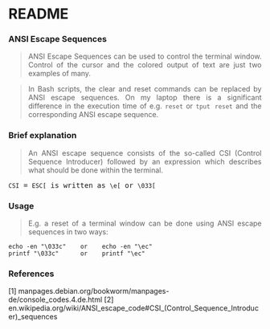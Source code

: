 # README

### ANSI Escape Sequences

> <p align="justify">ANSI Escape Sequences can be used to control the terminal window. Control of the cursor and the colored output of text are just two examples of many.</p>

> <p align="justify">In Bash scripts, the clear and reset commands can be replaced by ANSI escape sequences. On my laptop there is a significant difference in the execution time of e.g. <code>reset</code> or <code>tput reset</code> and the corresponding ANSI escape sequence.</p>

### Brief explanation

>  <p align="justify">An ANSI escape sequence consists of the so-called CSI (Control Sequence Introducer) followed by an expression which describes what should be done within the terminal.</p>

<pre><code>CSI</code> = <code>ESC[</code> is written as <code>\e[</code> or <code>\033[</code></pre>    

### Usage

>  <p align="justify">E.g. a reset of a terminal window can be done using ANSI escape sequences in two ways:</p>

    echo -en "\033c"    or    echo -en "\ec"
    printf "\033c"      or    printf "\ec"


### References

[1] manpages.debian.org/bookworm/manpages-de/console_codes.4.de.html
[2] en.wikipedia.org/wiki/ANSI_escape_code#CSI_(Control_Sequence_Introducer)_sequences
    
